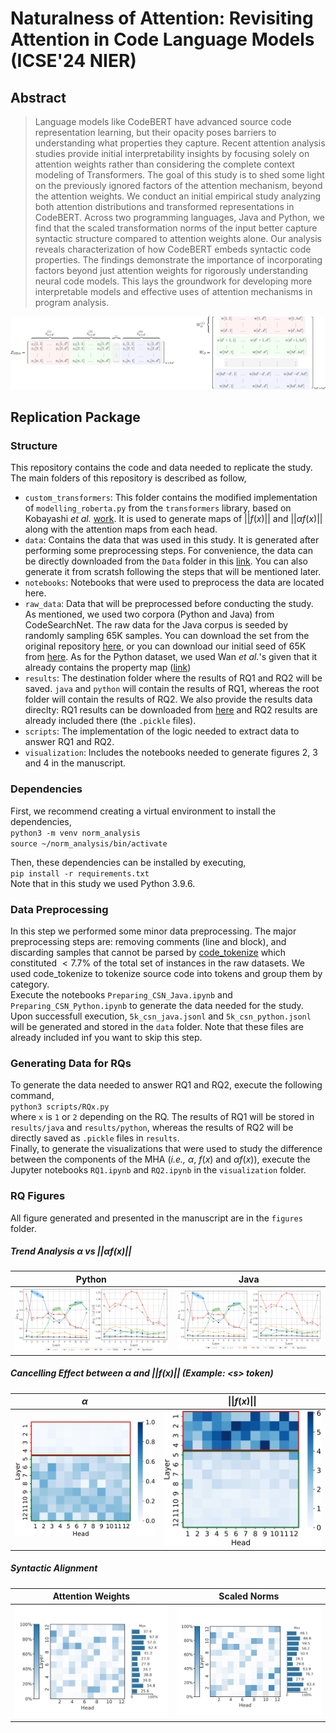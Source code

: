# Naturalness of Attention: Revisiting Attention in Code Language Models (ICSE'24 NIER)

## Abstract
> Language models like CodeBERT have advanced source code representation learning, but their opacity poses barriers to understanding what properties they capture. Recent attention analysis studies provide initial interpretability insights by focusing solely on attention weights rather than considering the complete context modeling of Transformers. 
The goal of this study is to shed some light on the previously ignored factors of the attention mechanism, beyond the attention weights.
We conduct an initial empirical study analyzing both attention distributions and transformed representations in CodeBERT. Across two programming languages, Java and Python, we find that the scaled transformation norms of the input better capture syntactic structure compared to attention weights alone. Our analysis reveals characterization of how CodeBERT embeds syntactic code properties. The findings demonstrate the importance of incorporating factors beyond just attention weights for rigorously understanding neural code models. This lays the groundwork for developing more interpretable models and effective uses of attention mechanisms in program analysis.

![Reformulating MHA](./figures/main.png)

## Replication Package

### Structure
This repository contains the code and data needed to replicate the study. The main folders of this repository is described as follow,
- `custom_transformers`: This folder contains the modified implementation of `modelling_roberta.py` from the `transformers` library, based on Kobayashi _et al._ [work](https://github.com/gorokoba560/norm-analysis-of-transformer). It is used to generate maps of $||f(x)||$ and $||\alpha f(x)||$ along with the attention maps from each head.
- `data`: Contains the data that was used in this study. It is generated after performing some preprocessing steps. For convenience, the data can be directly downloaded from the `Data` folder in this [link](https://drive.google.com/drive/u/0/folders/1yalXZDtI055XtPhMyqTw4SlKuJannFZ4). You can also generate it from scratsh following the steps that will be mentioned later.
- `notebooks`: Notebooks that were used to preprocess the data are located here.
- `raw_data`: Data that will be preprocessed before conducting the study. As mentioned, we used two corpora (Python and Java) from CodeSearchNet. The raw data for the Java corpus is seeded by randomly sampling 65K samples. You can download the set from the original repository [here](https://github.com/github/CodeSearchNet#data), or you can download our initial seed of 65K from [here](https://drive.google.com/drive/folders/1yalXZDtI055XtPhMyqTw4SlKuJannFZ4?usp=sharing). As for the Python dataset, we used Wan _et al._'s given that it already contains the property map ([link](https://drive.google.com/file/d/1FCDcl7eRm_H30-huqnWe7rVSCd7Jx0nl/view))
- `results`: The destination folder where the results of RQ1 and RQ2 will be saved. `java` and `python` will contain the results of RQ1, whereas the root folder will contain the results of RQ2. We also provide the results data direclty: RQ1 results can be downloaded from [here](https://drive.google.com/drive/folders/1yalXZDtI055XtPhMyqTw4SlKuJannFZ4) and RQ2 results are already included there (the `.pickle` files).
- `scripts`: The implementation of the logic needed to extract data to answer RQ1 and RQ2.
- `visualization`: Includes the notebooks needed to generate figures 2, 3 and 4 in the manuscript.

### Dependencies
First, we recommend creating a virtual environment to install the dependencies,  
`python3 -m venv norm_analysis`  
`source ~/norm_analysis/bin/activate`  

Then, these dependencies can be installed by executing,   
`pip install -r requirements.txt`  
Note that in this study we used Python 3.9.6.

### Data Preprocessing
In this step we performed some minor data preprocessing. The major preprocessing steps are: removing comments (line and block), and discarding samples that cannot be parsed by [code_tokenize](https://github.com/cedricrupb/code_tokenize) which constituted $< 7.7\%$ of the total set of instances in the raw datasets. We used code_tokenize to tokenize source code into tokens and group them by category.  
Execute the notebooks `Preparing_CSN_Java.ipynb` and `Preparing_CSN_Python.ipynb` to generate the data needed for the study. Upon successfull execution, `5k_csn_java.jsonl` and `5k_csn_python.jsonl` will be generated and stored in the `data` folder. Note that these files are already included inf you want to skip this step.

### Generating Data for RQs
To generate the data needed to answer RQ1 and RQ2, execute the following command,  
`python3 scripts/RQx.py`  
where `x` is `1` or `2` depending on the RQ. The results of RQ1 will be stored in `results/java` and `results/python`, whereas the results of RQ2 will be directly saved as `.pickle` files in `results`.  
Finally, to generate the visualizations that were used to study the difference between the components of the MHA (_i.e.,_ $\alpha$, $f(x)$ and $\alpha f(x)$), execute the Jupyter notebooks `RQ1.ipynb` and `RQ2.ipynb` in the `visualization` folder.

### RQ Figures

All figure generated and presented in the manuscript are in the `figures` folder.

##### Trend Analysis $\alpha$ vs $||\alpha f(x)||$

Python             |  Java
:-------------------------:|:-------------------------:
![](./figures/fig2_a_vs_afx_python.png)  |  ![](./figures/fig2_a_vs_afx_python.png)

##### Cancelling Effect between $\alpha$ and $||f(x)||$ (Example: \<s\> token)

$\alpha$             |  $\|\|f(x)\|\|$
:-------------------------:|:-------------------------:
![](./figures/fig3_java_SEP_alpha_cropped.png)  |  ![](./figures/fig3_java_SEP_fx_cropped.png)


##### Syntactic Alignment
Attention Weights             |  Scaled Norms
:-------------------------:|:-------------------------:
![](./figures/fig4_ast_agreement_attn-1.png)  |  ![](./figures/fig4_ast_agreement_afx-1.png)